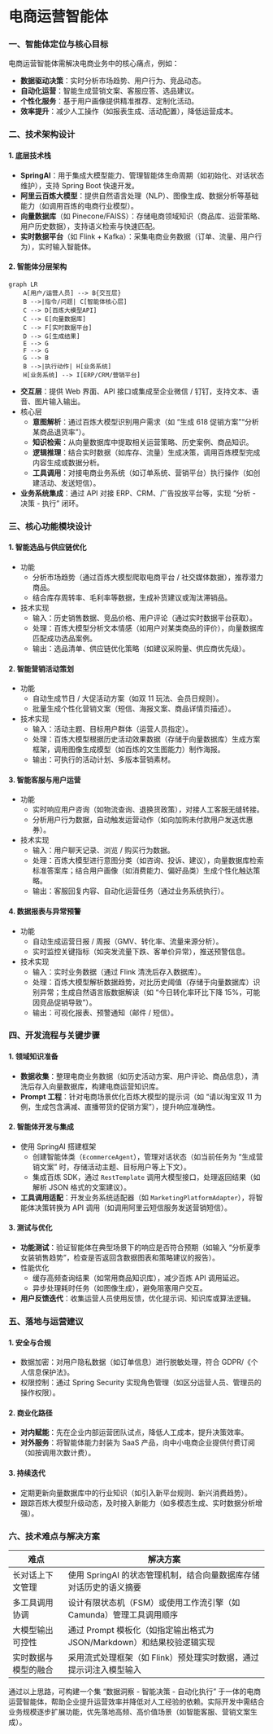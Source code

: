 # 电商运营智能体

### **一、智能体定位与核心目标**

电商运营智能体需解决电商业务中的核心痛点，例如：

- **数据驱动决策**：实时分析市场趋势、用户行为、竞品动态。
- **自动化运营**：智能生成营销文案、客服应答、选品建议。
- **个性化服务**：基于用户画像提供精准推荐、定制化活动。
- **效率提升**：减少人工操作（如报表生成、活动配置），降低运营成本。

### **二、技术架构设计**

#### **1. 底层技术栈**

- **SpringAI**：用于集成大模型能力、管理智能体生命周期（如初始化、对话状态维护），支持 Spring Boot 快速开发。
- **阿里云百炼大模型**：提供自然语言处理（NLP）、图像生成、数据分析等基础能力（如调用百炼的电商行业模型）。
- **向量数据库**（如 Pinecone/FAISS）：存储电商领域知识（商品库、运营策略、用户历史数据），支持语义检索与快速匹配。
- **实时数据平台**（如 Flink + Kafka）：采集电商业务数据（订单、流量、用户行为），实时输入智能体。

#### **2. 智能体分层架构**

```mermaid
graph LR
    A[用户/运营人员] --> B{交互层}
    B -->|指令/问题| C[智能体核心层]
    C --> D[百炼大模型API]
    C --> E[向量数据库]
    C --> F[实时数据平台]
    D --> G[生成结果]
    E --> G
    F --> G
    G --> B
    B -->|执行动作| H[业务系统]
    H[业务系统] --> I[ERP/CRM/营销平台]
```



- **交互层**：提供 Web 界面、API 接口或集成至企业微信 / 钉钉，支持文本、语音、图片输入输出。
- 核心层
  - **意图解析**：通过百炼大模型识别用户需求（如 “生成 618 促销方案”“分析某商品退货率”）。
  - **知识检索**：从向量数据库中提取相关运营策略、历史案例、商品知识。
  - **逻辑推理**：结合实时数据（如库存、流量）生成决策，调用百炼模型完成内容生成或数据分析。
  - **工具调用**：对接电商业务系统（如订单系统、营销平台）执行操作（如创建活动、发送短信）。
- **业务系统集成**：通过 API 对接 ERP、CRM、广告投放平台等，实现 “分析 - 决策 - 执行” 闭环。

### **三、核心功能模块设计**

#### **1. 智能选品与供应链优化**

- 功能
  - 分析市场趋势（通过百炼大模型爬取电商平台 / 社交媒体数据），推荐潜力商品。
  - 结合库存周转率、毛利率等数据，生成补货建议或淘汰滞销品。
- 技术实现
  - 输入：历史销售数据、竞品价格、用户评论（通过实时数据平台获取）。
  - 处理：百炼大模型分析文本情感（如用户对某类商品的评价），向量数据库匹配成功选品案例。
  - 输出：选品清单、供应链优化策略（如建议采购量、供应商优先级）。

#### **2. 智能营销活动策划**

- 功能
  - 自动生成节日 / 大促活动方案（如双 11 玩法、会员日规则）。
  - 批量生成个性化营销文案（短信、海报文案、商品详情页描述）。
- 技术实现
  - 输入：活动主题、目标用户群体（运营人员指定）。
  - 处理：百炼大模型根据历史活动效果数据（存储于向量数据库）生成方案框架，调用图像生成模型（如百炼的文生图能力）制作海报。
  - 输出：可执行的活动计划、多版本营销素材。

#### **3. 智能客服与用户运营**

- 功能
  - 实时响应用户咨询（如物流查询、退换货政策），对接人工客服无缝转接。
  - 分析用户行为数据，自动触发运营动作（如向加购未付款用户发送优惠券）。
- 技术实现
  - 输入：用户聊天记录、浏览 / 购买行为数据。
  - 处理：百炼大模型进行意图分类（如咨询、投诉、建议），向量数据库检索标准答案库；结合用户画像（如消费能力、偏好品类）生成个性化触达策略。
  - 输出：客服回复内容、自动化运营任务（通过业务系统执行）。

#### **4. 数据报表与异常预警**

- 功能
  - 自动生成运营日报 / 周报（GMV、转化率、流量来源分析）。
  - 实时监控关键指标（如突发流量下跌、客单价异常），推送预警信息。
- 技术实现
  - 输入：实时业务数据（通过 Flink 清洗后存入数据库）。
  - 处理：百炼大模型解析数据趋势，对比历史阈值（存储于向量数据库）识别异常；生成自然语言版数据解读（如 “今日转化率环比下降 15%，可能因竞品促销导致”）。
  - 输出：可视化报表、预警通知（邮件 / 短信）。

### **四、开发流程与关键步骤**

#### **1. 领域知识准备**

- **数据收集**：整理电商业务数据（如历史活动方案、用户评论、商品信息），清洗后存入向量数据库，构建电商运营知识库。
- **Prompt 工程**：针对电商场景优化百炼大模型的提示词（如 “请以淘宝双 11 为例，生成包含满减、直播带货的促销方案”），提升响应准确性。

#### **2. 智能体开发与集成**

- 使用 SpringAI 搭建框架
  - 创建智能体类（`EcommerceAgent`），管理对话状态（如当前任务为 “生成营销文案” 时，存储活动主题、目标用户等上下文）。
  - 集成百炼 SDK，通过 `RestTemplate` 调用大模型接口，处理返回结果（如解析 JSON 格式的文案建议）。
- **工具调用适配**：开发业务系统适配器（如 `MarketingPlatformAdapter`），将智能体决策转换为 API 调用（如调用阿里云短信服务发送营销短信）。

#### **3. 测试与优化**

- **功能测试**：验证智能体在典型场景下的响应是否符合预期（如输入 “分析夏季女装销售趋势”，检查是否返回含数据图表和策略建议的报告）。
- 性能优化
  - 缓存高频查询结果（如常用商品知识库），减少百炼 API 调用延迟。
  - 异步处理耗时任务（如图像生成），避免阻塞用户交互。
- **用户反馈迭代**：收集运营人员使用反馈，优化提示词、知识库或算法逻辑。

### **五、落地与运营建议**

#### **1. 安全与合规**

- 数据加密：对用户隐私数据（如订单信息）进行脱敏处理，符合 GDPR/《个人信息保护法》。
- 权限控制：通过 Spring Security 实现角色管理（如区分运营人员、管理员的操作权限）。

#### **2. 商业化路径**

- **对内赋能**：先在企业内部运营团队试点，降低人工成本，提升决策效率。
- **对外服务**：将智能体能力封装为 SaaS 产品，向中小电商企业提供付费订阅（如按调用次数计费）。

#### **3. 持续迭代**

- 定期更新向量数据库中的行业知识（如引入新平台规则、新兴消费趋势）。
- 跟踪百炼大模型升级动态，及时接入新能力（如多模态生成、实时数据分析增强）。

### **六、技术难点与解决方案**

| **难点**             | **解决方案**                                                 |
| -------------------- | ------------------------------------------------------------ |
| 长对话上下文管理     | 使用 SpringAI 的状态管理机制，结合向量数据库存储对话历史的语义摘要 |
| 多工具调用协调       | 设计有限状态机（FSM）或使用工作流引擎（如 Camunda）管理工具调用顺序 |
| 大模型输出可控性     | 通过 Prompt 模板化（如指定输出格式为 JSON/Markdown）和结果校验逻辑实现 |
| 实时数据与模型的融合 | 采用流式处理框架（如 Flink）预处理实时数据，通过提示词注入模型输入 |

通过以上思路，可构建一个集 “数据洞察 - 智能决策 - 自动化执行” 于一体的电商运营智能体，帮助企业提升运营效率并降低对人工经验的依赖。实际开发中需结合业务规模逐步扩展功能，优先落地高频、高价值场景（如智能客服、营销文案生成）。